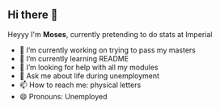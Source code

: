 ## Hi there 👋

Heyyy I'm **Moses**, currently pretending to do stats at Imperial 

- 🔭 I’m currently working on trying to pass my masters
- 🌱 I’m currently learning README
- 🤔 I’m looking for help with all my modules
- 💬 Ask me about life during unemployment
- 📫 How to reach me: physical letters
- 😄 Pronouns: Unemployed
